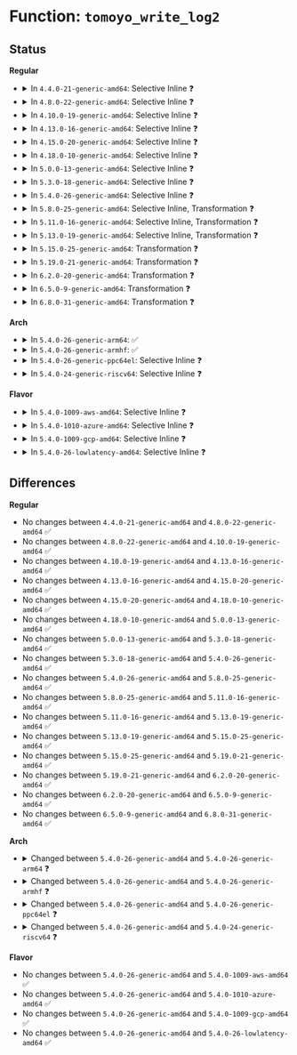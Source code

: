 # Function: <code>tomoyo_write_log2</code>

## Status
<b>Regular</b>
<ul>
<li>
<details>
<summary>In <code>4.4.0-21-generic-amd64</code>: Selective Inline ❓</summary>

```c
void tomoyo_write_log2(struct tomoyo_request_info * r, int len, const char * fmt, struct __va_list_tag * args)
```

```json
{
  "name": "tomoyo_write_log2",
  "collision_type": "Unique Global",
  "inline_type": "Selective",
  "funcs": [
    {
      "addr": 18446744071582414352,
      "name": "tomoyo_write_log2",
      "external": true,
      "loc": "security/tomoyo/audit.c:358",
      "file": "security/tomoyo/audit.c",
      "inline": "not declared, inlined",
      "caller_inline": [],
      "caller_func": [
        "security/tomoyo/audit.c:tomoyo_write_log",
        "security/tomoyo/common.c:tomoyo_supervisor"
      ]
    }
  ],
  "symbols": [
    {
      "addr": 18446744071582414352,
      "name": "tomoyo_write_log2",
      "section": ".text",
      "bind": "STB_GLOBAL",
      "size": 545
    }
  ]
}
```
</details>
</li>
<li>
<details>
<summary>In <code>4.8.0-22-generic-amd64</code>: Selective Inline ❓</summary>

```c
void tomoyo_write_log2(struct tomoyo_request_info * r, int len, const char * fmt, struct __va_list_tag * args)
```

```json
{
  "name": "tomoyo_write_log2",
  "collision_type": "Unique Global",
  "inline_type": "Selective",
  "funcs": [
    {
      "addr": 18446744071582635760,
      "name": "tomoyo_write_log2",
      "external": true,
      "loc": "security/tomoyo/audit.c:358",
      "file": "security/tomoyo/audit.c",
      "inline": "not declared, inlined",
      "caller_inline": [],
      "caller_func": [
        "security/tomoyo/audit.c:tomoyo_write_log",
        "security/tomoyo/common.c:tomoyo_supervisor"
      ]
    }
  ],
  "symbols": [
    {
      "addr": 18446744071582635760,
      "name": "tomoyo_write_log2",
      "section": ".text",
      "bind": "STB_GLOBAL",
      "size": 561
    }
  ]
}
```
</details>
</li>
<li>
<details>
<summary>In <code>4.10.0-19-generic-amd64</code>: Selective Inline ❓</summary>

```c
void tomoyo_write_log2(struct tomoyo_request_info * r, int len, const char * fmt, struct __va_list_tag * args)
```

```json
{
  "name": "tomoyo_write_log2",
  "collision_type": "Unique Global",
  "inline_type": "Selective",
  "funcs": [
    {
      "addr": 18446744071582728912,
      "name": "tomoyo_write_log2",
      "external": true,
      "loc": "security/tomoyo/audit.c:358",
      "file": "security/tomoyo/audit.c",
      "inline": "not declared, inlined",
      "caller_inline": [],
      "caller_func": [
        "security/tomoyo/audit.c:tomoyo_write_log",
        "security/tomoyo/common.c:tomoyo_supervisor"
      ]
    }
  ],
  "symbols": [
    {
      "addr": 18446744071582728912,
      "name": "tomoyo_write_log2",
      "section": ".text",
      "bind": "STB_GLOBAL",
      "size": 561
    }
  ]
}
```
</details>
</li>
<li>
<details>
<summary>In <code>4.13.0-16-generic-amd64</code>: Selective Inline ❓</summary>

```c
void tomoyo_write_log2(struct tomoyo_request_info * r, int len, const char * fmt, struct __va_list_tag * args)
```

```json
{
  "name": "tomoyo_write_log2",
  "collision_type": "Unique Global",
  "inline_type": "Selective",
  "funcs": [
    {
      "addr": 18446744071582821520,
      "name": "tomoyo_write_log2",
      "external": true,
      "loc": "security/tomoyo/audit.c:358",
      "file": "security/tomoyo/audit.c",
      "inline": "not declared, inlined",
      "caller_inline": [],
      "caller_func": [
        "security/tomoyo/audit.c:tomoyo_write_log",
        "security/tomoyo/common.c:tomoyo_supervisor"
      ]
    }
  ],
  "symbols": [
    {
      "addr": 18446744071582821520,
      "name": "tomoyo_write_log2",
      "section": ".text",
      "bind": "STB_GLOBAL",
      "size": 529
    }
  ]
}
```
</details>
</li>
<li>
<details>
<summary>In <code>4.15.0-20-generic-amd64</code>: Selective Inline ❓</summary>

```c
void tomoyo_write_log2(struct tomoyo_request_info * r, int len, const char * fmt, struct __va_list_tag * args)
```

```json
{
  "name": "tomoyo_write_log2",
  "collision_type": "Unique Global",
  "inline_type": "Selective",
  "funcs": [
    {
      "addr": 18446744071582978352,
      "name": "tomoyo_write_log2",
      "external": true,
      "loc": "security/tomoyo/audit.c:359",
      "file": "security/tomoyo/audit.c",
      "inline": "not declared, inlined",
      "caller_inline": [],
      "caller_func": [
        "security/tomoyo/audit.c:tomoyo_write_log",
        "security/tomoyo/common.c:tomoyo_supervisor"
      ]
    }
  ],
  "symbols": [
    {
      "addr": 18446744071582978352,
      "name": "tomoyo_write_log2",
      "section": ".text",
      "bind": "STB_GLOBAL",
      "size": 523
    }
  ]
}
```
</details>
</li>
<li>
<details>
<summary>In <code>4.18.0-10-generic-amd64</code>: Selective Inline ❓</summary>

```c
void tomoyo_write_log2(struct tomoyo_request_info * r, int len, const char * fmt, struct __va_list_tag * args)
```

```json
{
  "name": "tomoyo_write_log2",
  "collision_type": "Unique Global",
  "inline_type": "Selective",
  "funcs": [
    {
      "addr": 18446744071583178768,
      "name": "tomoyo_write_log2",
      "external": true,
      "loc": "security/tomoyo/audit.c:359",
      "file": "security/tomoyo/audit.c",
      "inline": "not declared, inlined",
      "caller_inline": [],
      "caller_func": [
        "security/tomoyo/audit.c:tomoyo_write_log",
        "security/tomoyo/common.c:tomoyo_supervisor"
      ]
    }
  ],
  "symbols": [
    {
      "addr": 18446744071583178768,
      "name": "tomoyo_write_log2",
      "section": ".text",
      "bind": "STB_GLOBAL",
      "size": 609
    }
  ]
}
```
</details>
</li>
<li>
<details>
<summary>In <code>5.0.0-13-generic-amd64</code>: Selective Inline ❓</summary>

```c
void tomoyo_write_log2(struct tomoyo_request_info * r, int len, const char * fmt, struct __va_list_tag * args)
```

```json
{
  "name": "tomoyo_write_log2",
  "collision_type": "Unique Global",
  "inline_type": "Selective",
  "funcs": [
    {
      "addr": 18446744071583295120,
      "name": "tomoyo_write_log2",
      "external": true,
      "loc": "security/tomoyo/audit.c:359",
      "file": "security/tomoyo/audit.c",
      "inline": "not declared, inlined",
      "caller_inline": [],
      "caller_func": [
        "security/tomoyo/audit.c:tomoyo_write_log",
        "security/tomoyo/common.c:tomoyo_supervisor"
      ]
    }
  ],
  "symbols": [
    {
      "addr": 18446744071583295120,
      "name": "tomoyo_write_log2",
      "section": ".text",
      "bind": "STB_GLOBAL",
      "size": 582
    }
  ]
}
```
</details>
</li>
<li>
<details>
<summary>In <code>5.3.0-18-generic-amd64</code>: Selective Inline ❓</summary>

```c
void tomoyo_write_log2(struct tomoyo_request_info * r, int len, const char * fmt, struct __va_list_tag * args)
```

```json
{
  "name": "tomoyo_write_log2",
  "collision_type": "Unique Global",
  "inline_type": "Selective",
  "funcs": [
    {
      "addr": 18446744071583482592,
      "name": "tomoyo_write_log2",
      "external": true,
      "loc": "security/tomoyo/audit.c:365",
      "file": "security/tomoyo/audit.c",
      "inline": "not declared, inlined",
      "caller_inline": [],
      "caller_func": [
        "security/tomoyo/audit.c:tomoyo_write_log",
        "security/tomoyo/common.c:tomoyo_supervisor"
      ]
    }
  ],
  "symbols": [
    {
      "addr": 18446744071583482592,
      "name": "tomoyo_write_log2",
      "section": ".text",
      "bind": "STB_GLOBAL",
      "size": 585
    }
  ]
}
```
</details>
</li>
<li>
<details>
<summary>In <code>5.4.0-26-generic-amd64</code>: Selective Inline ❓</summary>

```c
void tomoyo_write_log2(struct tomoyo_request_info * r, int len, const char * fmt, struct __va_list_tag * args)
```

```json
{
  "name": "tomoyo_write_log2",
  "collision_type": "Unique Global",
  "inline_type": "Selective",
  "funcs": [
    {
      "addr": 18446744071583588544,
      "name": "tomoyo_write_log2",
      "external": true,
      "loc": "security/tomoyo/audit.c:365",
      "file": "security/tomoyo/audit.c",
      "inline": "not declared, inlined",
      "caller_inline": [],
      "caller_func": [
        "security/tomoyo/audit.c:tomoyo_write_log",
        "security/tomoyo/common.c:tomoyo_supervisor"
      ]
    }
  ],
  "symbols": [
    {
      "addr": 18446744071583588544,
      "name": "tomoyo_write_log2",
      "section": ".text",
      "bind": "STB_GLOBAL",
      "size": 585
    }
  ]
}
```
</details>
</li>
<li>
<details>
<summary>In <code>5.8.0-25-generic-amd64</code>: Selective Inline, Transformation ❓</summary>

```c
void tomoyo_write_log2(struct tomoyo_request_info * r, int len, const char * fmt, struct __va_list_tag * args)
```

```json
{
  "name": "tomoyo_write_log2",
  "collision_type": "Unique Global",
  "inline_type": "Selective",
  "funcs": [
    {
      "addr": 18446744071583941280,
      "name": "tomoyo_write_log2",
      "external": true,
      "loc": "security/tomoyo/audit.c:365",
      "file": "security/tomoyo/audit.c",
      "inline": "not declared, inlined",
      "caller_inline": [],
      "caller_func": [
        "security/tomoyo/audit.c:tomoyo_write_log",
        "security/tomoyo/common.c:tomoyo_supervisor"
      ]
    }
  ],
  "symbols": [
    {
      "addr": 18446744071583941280,
      "name": "tomoyo_write_log2.part.0",
      "section": ".text",
      "bind": "STB_LOCAL",
      "size": 301
    },
    {
      "addr": 18446744071583941584,
      "name": "tomoyo_write_log2",
      "section": ".text",
      "bind": "STB_GLOBAL",
      "size": 296
    }
  ]
}
```
</details>
</li>
<li>
<details>
<summary>In <code>5.11.0-16-generic-amd64</code>: Selective Inline, Transformation ❓</summary>

```c
void tomoyo_write_log2(struct tomoyo_request_info * r, int len, const char * fmt, struct __va_list_tag * args)
```

```json
{
  "name": "tomoyo_write_log2",
  "collision_type": "Unique Global",
  "inline_type": "Selective",
  "funcs": [
    {
      "addr": 18446744071584061152,
      "name": "tomoyo_write_log2",
      "external": true,
      "loc": "security/tomoyo/audit.c:365",
      "file": "security/tomoyo/audit.c",
      "inline": "not declared, inlined",
      "caller_inline": [],
      "caller_func": [
        "security/tomoyo/audit.c:tomoyo_write_log",
        "security/tomoyo/common.c:tomoyo_supervisor"
      ]
    }
  ],
  "symbols": [
    {
      "addr": 18446744071584061152,
      "name": "tomoyo_write_log2.part.0",
      "section": ".text",
      "bind": "STB_LOCAL",
      "size": 301
    },
    {
      "addr": 18446744071584061456,
      "name": "tomoyo_write_log2",
      "section": ".text",
      "bind": "STB_GLOBAL",
      "size": 296
    }
  ]
}
```
</details>
</li>
<li>
<details>
<summary>In <code>5.13.0-19-generic-amd64</code>: Selective Inline, Transformation ❓</summary>

```c
void tomoyo_write_log2(struct tomoyo_request_info * r, int len, const char * fmt, struct __va_list_tag * args)
```

```json
{
  "name": "tomoyo_write_log2",
  "collision_type": "Unique Global",
  "inline_type": "Selective",
  "funcs": [
    {
      "addr": 18446744071584089136,
      "name": "tomoyo_write_log2",
      "external": true,
      "loc": "security/tomoyo/audit.c:365",
      "file": "security/tomoyo/audit.c",
      "inline": "not declared, inlined",
      "caller_inline": [],
      "caller_func": [
        "security/tomoyo/audit.c:tomoyo_write_log",
        "security/tomoyo/common.c:tomoyo_supervisor"
      ]
    }
  ],
  "symbols": [
    {
      "addr": 18446744071584089136,
      "name": "tomoyo_write_log2.part.0",
      "section": ".text",
      "bind": "STB_LOCAL",
      "size": 301
    },
    {
      "addr": 18446744071584089440,
      "name": "tomoyo_write_log2",
      "section": ".text",
      "bind": "STB_GLOBAL",
      "size": 284
    }
  ]
}
```
</details>
</li>
<li>
<details>
<summary>In <code>5.15.0-25-generic-amd64</code>: Transformation ❓</summary>

```c
void tomoyo_write_log2(struct tomoyo_request_info * r, int len, const char * fmt, struct __va_list_tag * args)
```

```json
{
  "name": "tomoyo_write_log2",
  "collision_type": "Unique Global",
  "inline_type": "No",
  "funcs": [
    {
      "addr": 0,
      "name": "tomoyo_write_log2",
      "external": true,
      "loc": "security/tomoyo/audit.c:366",
      "file": "security/tomoyo/audit.c",
      "inline": "seen, unknown",
      "caller_inline": [],
      "caller_func": [
        "security/tomoyo/audit.c:tomoyo_write_log",
        "security/tomoyo/common.c:tomoyo_supervisor"
      ]
    }
  ],
  "symbols": [
    {
      "addr": 18446744071592302203,
      "name": "tomoyo_write_log2.cold",
      "section": ".text",
      "bind": "STB_LOCAL",
      "size": 102
    },
    {
      "addr": 18446744071584462192,
      "name": "tomoyo_write_log2",
      "section": ".text",
      "bind": "STB_GLOBAL",
      "size": 929
    }
  ]
}
```
</details>
</li>
<li>
<details>
<summary>In <code>5.19.0-21-generic-amd64</code>: Transformation ❓</summary>

```c
void tomoyo_write_log2(struct tomoyo_request_info * r, int len, const char * fmt, struct __va_list_tag * args)
```

```json
{
  "name": "tomoyo_write_log2",
  "collision_type": "Unique Global",
  "inline_type": "No",
  "funcs": [
    {
      "addr": 0,
      "name": "tomoyo_write_log2",
      "external": true,
      "loc": "security/tomoyo/audit.c:366",
      "file": "security/tomoyo/audit.c",
      "inline": "seen, unknown",
      "caller_inline": [],
      "caller_func": [
        "security/tomoyo/audit.c:tomoyo_write_log",
        "security/tomoyo/common.c:tomoyo_supervisor"
      ]
    }
  ],
  "symbols": [
    {
      "addr": 18446744071594083462,
      "name": "tomoyo_write_log2.cold",
      "section": ".text",
      "bind": "STB_LOCAL",
      "size": 106
    },
    {
      "addr": 18446744071585096624,
      "name": "tomoyo_write_log2",
      "section": ".text",
      "bind": "STB_GLOBAL",
      "size": 1084
    }
  ]
}
```
</details>
</li>
<li>
<details>
<summary>In <code>6.2.0-20-generic-amd64</code>: Transformation ❓</summary>

```c
void tomoyo_write_log2(struct tomoyo_request_info * r, int len, const char * fmt, struct __va_list_tag * args)
```

```json
{
  "name": "tomoyo_write_log2",
  "collision_type": "Unique Global",
  "inline_type": "No",
  "funcs": [
    {
      "addr": 0,
      "name": "tomoyo_write_log2",
      "external": true,
      "loc": "security/tomoyo/audit.c:366",
      "file": "security/tomoyo/audit.c",
      "inline": "seen, unknown",
      "caller_inline": [],
      "caller_func": [
        "security/tomoyo/audit.c:tomoyo_write_log",
        "security/tomoyo/common.c:tomoyo_supervisor"
      ]
    }
  ],
  "symbols": [
    {
      "addr": 18446744071596097586,
      "name": "tomoyo_write_log2.cold",
      "section": ".text",
      "bind": "STB_LOCAL",
      "size": 106
    },
    {
      "addr": 18446744071585820368,
      "name": "tomoyo_write_log2",
      "section": ".text",
      "bind": "STB_GLOBAL",
      "size": 1084
    }
  ]
}
```
</details>
</li>
<li>
<details>
<summary>In <code>6.5.0-9-generic-amd64</code>: Transformation ❓</summary>

```c
void tomoyo_write_log2(struct tomoyo_request_info * r, int len, const char * fmt, struct __va_list_tag * args)
```

```json
{
  "name": "tomoyo_write_log2",
  "collision_type": "Unique Global",
  "inline_type": "No",
  "funcs": [
    {
      "addr": 0,
      "name": "tomoyo_write_log2",
      "external": true,
      "loc": "security/tomoyo/audit.c:366",
      "file": "security/tomoyo/audit.c",
      "inline": "seen, unknown",
      "caller_inline": [],
      "caller_func": [
        "security/tomoyo/audit.c:tomoyo_write_log",
        "security/tomoyo/common.c:tomoyo_supervisor"
      ]
    }
  ],
  "symbols": [
    {
      "addr": 18446744071596620744,
      "name": "tomoyo_write_log2.cold",
      "section": ".text",
      "bind": "STB_LOCAL",
      "size": 93
    },
    {
      "addr": 18446744071586052368,
      "name": "tomoyo_write_log2",
      "section": ".text",
      "bind": "STB_GLOBAL",
      "size": 1021
    }
  ]
}
```
</details>
</li>
<li>
<details>
<summary>In <code>6.8.0-31-generic-amd64</code>: Transformation ❓</summary>

```c
void tomoyo_write_log2(struct tomoyo_request_info * r, int len, const char * fmt, struct __va_list_tag * args)
```

```json
{
  "name": "tomoyo_write_log2",
  "collision_type": "Unique Global",
  "inline_type": "No",
  "funcs": [
    {
      "addr": 0,
      "name": "tomoyo_write_log2",
      "external": true,
      "loc": "security/tomoyo/audit.c:366",
      "file": "security/tomoyo/audit.c",
      "inline": "seen, unknown",
      "caller_inline": [],
      "caller_func": [
        "security/tomoyo/audit.c:tomoyo_write_log",
        "security/tomoyo/common.c:tomoyo_supervisor"
      ]
    }
  ],
  "symbols": [
    {
      "addr": 18446744071597527053,
      "name": "tomoyo_write_log2.cold",
      "section": ".text",
      "bind": "STB_LOCAL",
      "size": 93
    },
    {
      "addr": 18446744071586301280,
      "name": "tomoyo_write_log2",
      "section": ".text",
      "bind": "STB_GLOBAL",
      "size": 1068
    }
  ]
}
```
</details>
</li>
</ul>
<b>Arch</b>
<ul>
<li>
<details>
<summary>In <code>5.4.0-26-generic-arm64</code>: ✅</summary>

```c
void tomoyo_write_log2(struct tomoyo_request_info * r, int len, const char * fmt, va_list args)
```

```json
{
  "name": "tomoyo_write_log2",
  "collision_type": "Unique Global",
  "inline_type": "No",
  "funcs": [
    {
      "addr": 18446603336495367336,
      "name": "tomoyo_write_log2",
      "external": true,
      "loc": "security/tomoyo/audit.c:365",
      "file": "security/tomoyo/audit.c",
      "inline": "seen, unknown",
      "caller_inline": [],
      "caller_func": [
        "security/tomoyo/audit.c:tomoyo_write_log",
        "security/tomoyo/common.c:tomoyo_supervisor"
      ]
    }
  ],
  "symbols": [
    {
      "addr": 18446603336495367336,
      "name": "tomoyo_write_log2",
      "section": ".text",
      "bind": "STB_GLOBAL",
      "size": 728
    }
  ]
}
```
</details>
</li>
<li>
<details>
<summary>In <code>5.4.0-26-generic-armhf</code>: ✅</summary>

```c
void tomoyo_write_log2(struct tomoyo_request_info * r, int len, const char * fmt, va_list args)
```

```json
{
  "name": "tomoyo_write_log2",
  "collision_type": "Unique Global",
  "inline_type": "No",
  "funcs": [
    {
      "addr": 3228742732,
      "name": "tomoyo_write_log2",
      "external": true,
      "loc": "security/tomoyo/audit.c:365",
      "file": "security/tomoyo/audit.c",
      "inline": "seen, unknown",
      "caller_inline": [],
      "caller_func": [
        "security/tomoyo/audit.c:tomoyo_write_log",
        "security/tomoyo/common.c:tomoyo_supervisor"
      ]
    }
  ],
  "symbols": [
    {
      "addr": 3228742732,
      "name": "tomoyo_write_log2",
      "section": ".text",
      "bind": "STB_GLOBAL",
      "size": 664
    }
  ]
}
```
</details>
</li>
<li>
<details>
<summary>In <code>5.4.0-26-generic-ppc64el</code>: Selective Inline ❓</summary>

```c
void tomoyo_write_log2(struct tomoyo_request_info * r, int len, const char * fmt, va_list args)
```

```json
{
  "name": "tomoyo_write_log2",
  "collision_type": "Unique Global",
  "inline_type": "Selective",
  "funcs": [
    {
      "addr": 13835058055289380848,
      "name": "tomoyo_write_log2",
      "external": true,
      "loc": "security/tomoyo/audit.c:365",
      "file": "security/tomoyo/audit.c",
      "inline": "not declared, inlined",
      "caller_inline": [],
      "caller_func": [
        "security/tomoyo/audit.c:tomoyo_write_log",
        "security/tomoyo/common.c:tomoyo_supervisor"
      ]
    }
  ],
  "symbols": [
    {
      "addr": 13835058055289380848,
      "name": "tomoyo_write_log2",
      "section": ".text",
      "bind": "STB_GLOBAL",
      "size": 880
    }
  ]
}
```
</details>
</li>
<li>
<details>
<summary>In <code>5.4.0-24-generic-riscv64</code>: Selective Inline ❓</summary>

```c
void tomoyo_write_log2(struct tomoyo_request_info * r, int len, const char * fmt, va_list args)
```

```json
{
  "name": "tomoyo_write_log2",
  "collision_type": "Unique Global",
  "inline_type": "Selective",
  "funcs": [
    {
      "addr": 18446743936274573764,
      "name": "tomoyo_write_log2",
      "external": true,
      "loc": "security/tomoyo/audit.c:365",
      "file": "security/tomoyo/audit.c",
      "inline": "not declared, inlined",
      "caller_inline": [],
      "caller_func": [
        "security/tomoyo/audit.c:tomoyo_write_log",
        "security/tomoyo/common.c:tomoyo_supervisor"
      ]
    }
  ],
  "symbols": [
    {
      "addr": 18446743936274573764,
      "name": "tomoyo_write_log2",
      "section": ".text",
      "bind": "STB_GLOBAL",
      "size": 634
    }
  ]
}
```
</details>
</li>
</ul>
<b>Flavor</b>
<ul>
<li>
<details>
<summary>In <code>5.4.0-1009-aws-amd64</code>: Selective Inline ❓</summary>

```c
void tomoyo_write_log2(struct tomoyo_request_info * r, int len, const char * fmt, struct __va_list_tag * args)
```

```json
{
  "name": "tomoyo_write_log2",
  "collision_type": "Unique Global",
  "inline_type": "Selective",
  "funcs": [
    {
      "addr": 18446744071583557280,
      "name": "tomoyo_write_log2",
      "external": true,
      "loc": "security/tomoyo/audit.c:365",
      "file": "security/tomoyo/audit.c",
      "inline": "not declared, inlined",
      "caller_inline": [],
      "caller_func": [
        "security/tomoyo/audit.c:tomoyo_write_log",
        "security/tomoyo/common.c:tomoyo_supervisor"
      ]
    }
  ],
  "symbols": [
    {
      "addr": 18446744071583557280,
      "name": "tomoyo_write_log2",
      "section": ".text",
      "bind": "STB_GLOBAL",
      "size": 585
    }
  ]
}
```
</details>
</li>
<li>
<details>
<summary>In <code>5.4.0-1010-azure-amd64</code>: Selective Inline ❓</summary>

```c
void tomoyo_write_log2(struct tomoyo_request_info * r, int len, const char * fmt, struct __va_list_tag * args)
```

```json
{
  "name": "tomoyo_write_log2",
  "collision_type": "Unique Global",
  "inline_type": "Selective",
  "funcs": [
    {
      "addr": 18446744071583494336,
      "name": "tomoyo_write_log2",
      "external": true,
      "loc": "security/tomoyo/audit.c:365",
      "file": "security/tomoyo/audit.c",
      "inline": "not declared, inlined",
      "caller_inline": [],
      "caller_func": [
        "security/tomoyo/audit.c:tomoyo_write_log",
        "security/tomoyo/common.c:tomoyo_supervisor"
      ]
    }
  ],
  "symbols": [
    {
      "addr": 18446744071583494336,
      "name": "tomoyo_write_log2",
      "section": ".text",
      "bind": "STB_GLOBAL",
      "size": 585
    }
  ]
}
```
</details>
</li>
<li>
<details>
<summary>In <code>5.4.0-1009-gcp-amd64</code>: Selective Inline ❓</summary>

```c
void tomoyo_write_log2(struct tomoyo_request_info * r, int len, const char * fmt, struct __va_list_tag * args)
```

```json
{
  "name": "tomoyo_write_log2",
  "collision_type": "Unique Global",
  "inline_type": "Selective",
  "funcs": [
    {
      "addr": 18446744071583541056,
      "name": "tomoyo_write_log2",
      "external": true,
      "loc": "security/tomoyo/audit.c:365",
      "file": "security/tomoyo/audit.c",
      "inline": "not declared, inlined",
      "caller_inline": [],
      "caller_func": [
        "security/tomoyo/audit.c:tomoyo_write_log",
        "security/tomoyo/common.c:tomoyo_supervisor"
      ]
    }
  ],
  "symbols": [
    {
      "addr": 18446744071583541056,
      "name": "tomoyo_write_log2",
      "section": ".text",
      "bind": "STB_GLOBAL",
      "size": 585
    }
  ]
}
```
</details>
</li>
<li>
<details>
<summary>In <code>5.4.0-26-lowlatency-amd64</code>: Selective Inline ❓</summary>

```c
void tomoyo_write_log2(struct tomoyo_request_info * r, int len, const char * fmt, struct __va_list_tag * args)
```

```json
{
  "name": "tomoyo_write_log2",
  "collision_type": "Unique Global",
  "inline_type": "Selective",
  "funcs": [
    {
      "addr": 18446744071583638016,
      "name": "tomoyo_write_log2",
      "external": true,
      "loc": "security/tomoyo/audit.c:365",
      "file": "security/tomoyo/audit.c",
      "inline": "not declared, inlined",
      "caller_inline": [],
      "caller_func": [
        "security/tomoyo/audit.c:tomoyo_write_log",
        "security/tomoyo/common.c:tomoyo_supervisor"
      ]
    }
  ],
  "symbols": [
    {
      "addr": 18446744071583638016,
      "name": "tomoyo_write_log2",
      "section": ".text",
      "bind": "STB_GLOBAL",
      "size": 617
    }
  ]
}
```
</details>
</li>
</ul>

## Differences
<b>Regular</b>
<ul>
<li>
No changes between <code>4.4.0-21-generic-amd64</code> and <code>4.8.0-22-generic-amd64</code> ✅
</li>
<li>
No changes between <code>4.8.0-22-generic-amd64</code> and <code>4.10.0-19-generic-amd64</code> ✅
</li>
<li>
No changes between <code>4.10.0-19-generic-amd64</code> and <code>4.13.0-16-generic-amd64</code> ✅
</li>
<li>
No changes between <code>4.13.0-16-generic-amd64</code> and <code>4.15.0-20-generic-amd64</code> ✅
</li>
<li>
No changes between <code>4.15.0-20-generic-amd64</code> and <code>4.18.0-10-generic-amd64</code> ✅
</li>
<li>
No changes between <code>4.18.0-10-generic-amd64</code> and <code>5.0.0-13-generic-amd64</code> ✅
</li>
<li>
No changes between <code>5.0.0-13-generic-amd64</code> and <code>5.3.0-18-generic-amd64</code> ✅
</li>
<li>
No changes between <code>5.3.0-18-generic-amd64</code> and <code>5.4.0-26-generic-amd64</code> ✅
</li>
<li>
No changes between <code>5.4.0-26-generic-amd64</code> and <code>5.8.0-25-generic-amd64</code> ✅
</li>
<li>
No changes between <code>5.8.0-25-generic-amd64</code> and <code>5.11.0-16-generic-amd64</code> ✅
</li>
<li>
No changes between <code>5.11.0-16-generic-amd64</code> and <code>5.13.0-19-generic-amd64</code> ✅
</li>
<li>
No changes between <code>5.13.0-19-generic-amd64</code> and <code>5.15.0-25-generic-amd64</code> ✅
</li>
<li>
No changes between <code>5.15.0-25-generic-amd64</code> and <code>5.19.0-21-generic-amd64</code> ✅
</li>
<li>
No changes between <code>5.19.0-21-generic-amd64</code> and <code>6.2.0-20-generic-amd64</code> ✅
</li>
<li>
No changes between <code>6.2.0-20-generic-amd64</code> and <code>6.5.0-9-generic-amd64</code> ✅
</li>
<li>
No changes between <code>6.5.0-9-generic-amd64</code> and <code>6.8.0-31-generic-amd64</code> ✅
</li>
</ul>
<b>Arch</b>
<ul>
<li>
<details>
<summary>Changed between <code>5.4.0-26-generic-amd64</code> and <code>5.4.0-26-generic-arm64</code> ❓</summary>
<ul>
<li>
<b>Param type changed. </b>
<code>struct __va_list_tag * args</code> ➡️ <code>va_list args</code>
</li>
</ul>
</details>
</li>
<li>
<details>
<summary>Changed between <code>5.4.0-26-generic-amd64</code> and <code>5.4.0-26-generic-armhf</code> ❓</summary>
<ul>
<li>
<b>Param type changed. </b>
<code>struct __va_list_tag * args</code> ➡️ <code>va_list args</code>
</li>
</ul>
</details>
</li>
<li>
<details>
<summary>Changed between <code>5.4.0-26-generic-amd64</code> and <code>5.4.0-26-generic-ppc64el</code> ❓</summary>
<ul>
<li>
<b>Param type changed. </b>
<code>struct __va_list_tag * args</code> ➡️ <code>va_list args</code>
</li>
</ul>
</details>
</li>
<li>
<details>
<summary>Changed between <code>5.4.0-26-generic-amd64</code> and <code>5.4.0-24-generic-riscv64</code> ❓</summary>
<ul>
<li>
<b>Param type changed. </b>
<code>struct __va_list_tag * args</code> ➡️ <code>va_list args</code>
</li>
</ul>
</details>
</li>
</ul>
<b>Flavor</b>
<ul>
<li>
No changes between <code>5.4.0-26-generic-amd64</code> and <code>5.4.0-1009-aws-amd64</code> ✅
</li>
<li>
No changes between <code>5.4.0-26-generic-amd64</code> and <code>5.4.0-1010-azure-amd64</code> ✅
</li>
<li>
No changes between <code>5.4.0-26-generic-amd64</code> and <code>5.4.0-1009-gcp-amd64</code> ✅
</li>
<li>
No changes between <code>5.4.0-26-generic-amd64</code> and <code>5.4.0-26-lowlatency-amd64</code> ✅
</li>
</ul>
